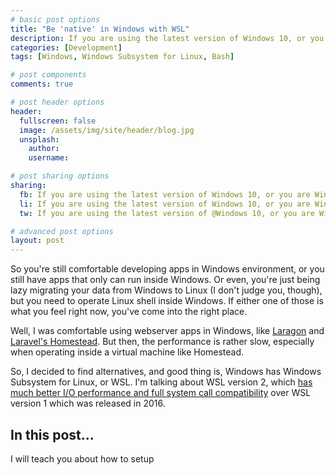 ```yaml
---
# basic post options
title: "Be 'native' in Windows with WSL"
description: If you are using the latest version of Windows 10, or you are Windows 10 insider, chances are that Windows 10 includes Windows Subsystem for Linux (WSL) version 2.
categories: [Development]
tags: [Windows, Windows Subsystem for Linux, Bash]

# post components
comments: true

# post header options
header:
  fullscreen: false
  image: /assets/img/site/header/blog.jpg
  unsplash:
    author: 
    username: 

# post sharing options
sharing:
  fb: If you are using the latest version of Windows 10, or you are Windows 10 insider, chances are that Windows 10 includes Windows Subsystem for Linux (WSL) version 2.
  li: If you are using the latest version of Windows 10, or you are Windows 10 insider, chances are that Windows 10 includes Windows Subsystem for Linux (WSL) version 2.
  tw: If you are using the latest version of @Windows 10, or you are Windows 10 insider, chances are that Windows 10 includes Windows Subsystem for Linux (WSL) version 2.

# advanced post options
layout: post
---
```


So you're still comfortable developing apps in Windows environment, or you still have apps that only can run inside Windows. Or even, you're just being lazy migrating your data from Windows to Linux (I don't judge you, though), but you need to operate Linux shell inside Windows. If either one of those is what you feel right now, you've come into the right place.

Well, I was comfortable using webserver apps in Windows, like [Laragon](https://laragon.org) and [Laravel's Homestead](https://laravel.com/docs/homestead). But then, the performance is rather slow, especially when operating inside a virtual machine like Homestead.

So, I decided to find alternatives, and good thing is, Windows has Windows Subsystem for Linux, or WSL. I'm talking about WSL version 2, which [has much better I/O performance and full system call compatibility](https://docs.microsoft.com/en-us/windows/wsl/wsl2-about) over WSL version 1 which was released in 2016.



## In this post...

I will teach you about how to setup 
